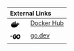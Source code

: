 | External Links |
| :-- |
| <img src="https://github.com/unjx-de/.github/blob/main/profile/icons/docker.png#gh-light-mode-only" alt="Docker" align=left width=24 height=24><img src="https://github.com/unjx-de/.github/blob/main/profile/icons/docker-white.png#gh-dark-mode-only" alt="Docker" align=left width=24 height=24>[Docker Hub](https://hub.docker.com/r/unjxde) |
| <img src="https://github.com/unjx-de/.github/blob/main/profile/icons/golang.svg#gh-light-mode-only" alt="Golang" align=left width=24 height=24><img src="https://github.com/unjx-de/.github/blob/main/profile/icons/golang-white.svg#gh-dark-mode-only" alt="Golang" align=left width=24 height=24>[go.dev](https://pkg.go.dev/search?q=unjx-de) |
